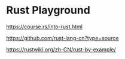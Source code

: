 # Rust Playground

https://course.rs/into-rust.html

https://github.com/rust-lang-cn?type=source

https://rustwiki.org/zh-CN/rust-by-example/